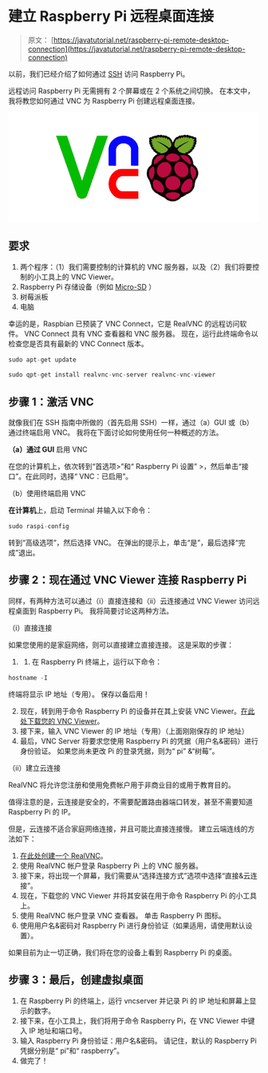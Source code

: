 # 建立 Raspberry Pi 远程桌面连接

> 原文： [https://javatutorial.net/raspberry-pi-remote-desktop-connection](https://javatutorial.net/raspberry-pi-remote-desktop-connection)

以前，我们已经介绍了如何通过 [SSH](https://javatutorial.net/connect-remotely-to-raspberry-pi) 访问 Raspberry Pi。

远程访问 Raspberry Pi 无需拥有 2 个屏幕或在 2 个系统之间切换。 在本文中，我将教您如何通过 VNC 为 Raspberry Pi 创建远程桌面连接。

![](img/be16c29dbbad471b29b8ad609d2a0250.jpg)

## 要求

1.  两个程序：（1）我们需要控制的计算机的 VNC 服务器，以及（2）我们将要控制的小工具上的 VNC Viewer。
2.  Raspberry Pi 存储设备（例如 [Micro-SD](https://safetomatic.com/best-sd-card-for-raspberry-pi-3/) ）
3.  树莓派板
4.  电脑

幸运的是，Raspbian 已预装了 VNC Connect，它是 RealVNC 的远程访问软件。 VNC Connect 具有 VNC 查看器和 VNC 服务器。 现在，运行此终端命令以检查您是否具有最新的 VNC Connect 版本。

```java
sudo apt-get update
```

```java
sudo qpt-get install realvnc-vnc-server realvnc-vnc-viewer
```

## 步骤 1：激活 VNC

就像我们在 SSH 指南中所做的（首先启用 SSH）一样，通过（a）GUI 或（b）通过终端启用 VNC。 我将在下面讨论如何使用任何一种概述的方法。

**（a）通过 GUI** 启用 VNC

在您的计算机上，依次转到“首选项&gt;”和“ Raspberry Pi 设置” &gt;，然后单击“接口”。在此同时，选择“ VNC：已启用”。

（b）使用终端启用 VNC

**在计算机**上，启动 Terminal 并输入以下命令：

```java
sudo raspi-config
```

转到“高级选项”，然后选择 VNC。 在弹出的提示上，单击“是”，最后选择“完成”退出。

## 步骤 2：现在通过 VNC Viewer 连接 Raspberry Pi

同样，有两种方法可以通过（i）直接连接和（ii）云连接通过 VNC Viewer 访问远程桌面到 Raspberry Pi。 我将简要讨论这两种方法。

（i）直接连接

如果您使用的是家庭网络，则可以直接建立直接连接。 这是采取的步骤：

1.  1.  在 Raspberry Pi 终端上，运行以下命令：

```java
hostname -I
```

终端将显示 IP 地址（专用）。 保存以备后用！

2.  现在，转到用于命令 Raspberry Pi 的设备并在其上安装 VNC Viewer。[在此处下载您的 VNC Viewer](https://www.realvnc.com/download/viewer/)。
3.  接下来，输入 VNC Viewer 的 IP 地址（专用）（上面刚刚保存的 IP 地址）
4.  最后，VNC Server 将要求您使用 Raspberry Pi 的凭据（用户名&密码）进行身份验证。 如果您尚未更改 Pi 的登录凭据，则为“ pi” &“树莓”。

（ii）建立云连接

RealVNC 将允许您注册和使用免费帐户用于非商业目的或用于教育目的。

值得注意的是，云连接是安全的，不需要配置路由器端口转发，甚至不需要知道 Raspberry Pi 的 IP。

但是，云连接不适合家庭网络连接，并且可能比直接连接慢。 建立云端连线的方法如下：

1.  [在此处创建一个 RealVNC](https://www.realvnc.com/raspberrypi/#sign-up)。
2.  使用 RealVNC 帐户登录 Raspberry Pi 上的 VNC 服务器。
3.  接下来，将出现一个屏幕，我们需要从“选择连接方式”选项中选择“直接&云连接”。
4.  现在，下载您的 VNC Viewer 并将其安装在用于命令 Raspberry Pi 的小工具上。
5.  使用 RealVNC 帐户登录 VNC 查看器。 单击 Raspberry Pi 图标。
6.  使用用户名&密码对 Raspberry Pi 进行身份验证（如果适用，请使用默认设置）。

如果目前为止一切正确，我们将在您的设备上看到 Raspberry Pi 的桌面。

## 步骤 3：最后，创建虚拟桌面

1.  在 Raspberry Pi 的终端上，运行 vncserver 并记录 Pi 的 IP 地址和屏幕上显示的数字。
2.  接下来，在小工具上，我们将用于命令 Raspberry Pi，在 VNC Viewer 中键入 IP 地址和端口号。
3.  输入 Raspberry Pi 身份验证：用户名&密码。 请记住，默认的 Raspberry Pi 凭据分别是“ pi”和“ raspberry”。
4.  做完了！
